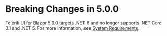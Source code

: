 
# Breaking Changes in 5.0.0

Telerik UI for Blazor 5.0.0 targets .NET 6 and no longer supports .NET Core 3.1 and .NET 5. For more information, see [System Requirements](slug:system-requirements).
